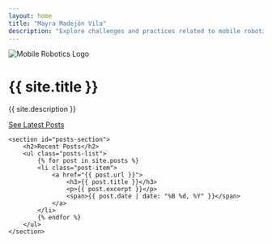 ```yaml
---
layout: home
title: "Mayra Madejón Vila"
description: "Explore challenges and practices related to mobile robotics."
---
```


<div class="homepage-container">
    <div class="hero-section">
        <!-- Favicon image as a featured image -->
        <img src="{{ '/assets/images/favicon-192x192.png' | relative_url }}" alt="Mobile Robotics Logo" class="hero-image">
        <h1>{{ site.title }}</h1>
        <p>{{ site.description }}</p>
        <a href="#posts-section" class="button-primary">See Latest Posts</a>
    </div>

    <section id="posts-section">
        <h2>Recent Posts</h2>
        <ul class="posts-list">
            {% for post in site.posts %}
            <li class="post-item">
                <a href="{{ post.url }}">
                    <h3>{{ post.title }}</h3>
                    <p>{{ post.excerpt }}</p>
                    <span>{{ post.date | date: "%B %d, %Y" }}</span>
                </a>
            </li>
            {% endfor %}
        </ul>
    </section>
</div>

